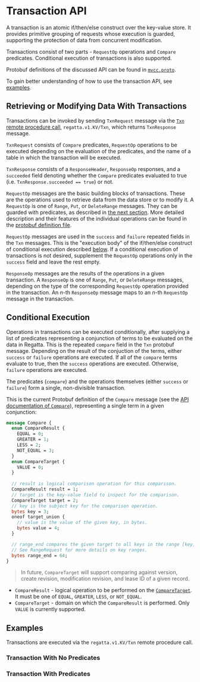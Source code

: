 # Transaction API

A transaction is an atomic if/then/else construct over the key-value store.
It provides primitive grouping of requests whose execution is guarded,
supporting the protection of data from concurrent modification.

Transactions consist of two parts - `RequestOp` operations and `Compare`
predicates. Conditional execution of transactions is
also supported.

Protobuf definitions of the discussed API can be found in [`mvcc.proto`](../proto/mvcc.proto).

To gain better understanding of how to use the transaction API, see [examples](#examples).

## Retrieving or Modifying Data With Transactions

Transactions can be invoked by sending `TxnRequest` message via the [`Txn`
remote procedure call](api.md#kv), `regatta.v1.KV/Txn`, which returns `TxnResponse` message.

`TxnRequest` consists of `Compare` predicates, `RequestOp` operations to be executed
depending on the evaluation of the predicates, and the name of a table in which the transaction
will be executed.

`TxnResponse` consists of a `ResponseHeader`, `ResponseOp` responses, and a `succeeded`
field denoting whether the `Compare` predicates evaluated to true
(i.e. `TxnResponse.succeeded == true`) or not.

`RequestOp` messages are the basic building blocks of transactions.
These are the operations used to retrieve data from the data store or to
modify it. A `RequestOp` is one of `Range`, `Put`, or `DeleteRange` messages.
They can be guarded with predicates, as described in
[the next section](#predicates-conditional-execution-of-transactions).
More detailed description and their features of the individual operations can be
found in the [protobuf definition file](../proto/mvcc.proto).

`RequestOp` messages are used in the `success` and `failure` repeated fields in
the `Txn` messages. This is the "execution body" of the if/then/else construct of
conditional execution described [below](#conditional-execution). If a conditional
execution of transactions is not desired, supplement the `RequestOp` operations
only in the `success` field and leave the rest empty.

`ResponseOp` messages are the results of the operations in a given transaction.
A `ResponseOp` is one of `Range`, `Put`, or `DeleteRange` messages, depending on the
type of the corresponding `RequestOp` operation provided in the transaction.
An *n*-th `ResponseOp` message maps to an *n*-th `RequestOp` message in the transaction.

## Conditional Execution

Operations in transactions can be executed conditionally, after supplying a list of
predicates representing a conjunction of terms to be evaluated on the data
in Regatta. This is the repeated `compare` field in the `Txn` protobuf message.
Depending on the result of the conjuction of the terms, either `success`
or `failure` operations are executed. If all of the `compare` terms evaluate
to true, then the `success` operations are executed. Otherwise, `failure`
operations are executed.

The predicates (`compare`) and the operations themselves (either
`success` or `failure`) form a single, non-divisible transaction.

This is the current Protobuf definition of the `Compare` message
(see the [API documentation of `Compare`](api.md#mvcc.v1.Compare)),
representing a single term in a given conjunction:

```protobuf
message Compare {
  enum CompareResult {
    EQUAL = 0;
    GREATER = 1;
    LESS = 2;
    NOT_EQUAL = 3;
  }
  enum CompareTarget {
    VALUE = 0;
  }
  
  // result is logical comparison operation for this comparison.
  CompareResult result = 1;
  // target is the key-value field to inspect for the comparison.
  CompareTarget target = 2;
  // key is the subject key for the comparison operation.
  bytes key = 3;
  oneof target_union {
    // value is the value of the given key, in bytes.
    bytes value = 4;
  }

  // range_end compares the given target to all keys in the range [key, range_end).
  // See RangeRequest for more details on key ranges.
  bytes range_end = 64;
}
```

> In future, `CompareTarget` will support comparing against version,
> create revision, modification revision, and lease ID of a given record.

* `CompareResult` - logical operation to be performed on the [`CompareTarget`](#comparetarget).
    It must be one of `EQUAL`, `GREATER`, `LESS`, or `NOT_EQUAL`.
* `CompareTarget` - domain on which the `CompareResult` is performed. Only `VALUE` is currently
   supported.

## Examples

Transactions are executed via the `regatta.v1.KV/Txn` remote procedure call.

### Transaction With No Predicates

### Transaction With Predicates
